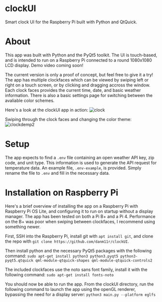 # clockUI
Smart clock UI for the Raspberry Pi built with Python and QtQuick.

# About
This app was built with Python and the PyQt5 toolkit. The UI is touch-based, and is intended to run on a Raspberry Pi connected to a round 1080x1080 LCD display. Demo video coming soon!

The current version is only a proof of concept, but feel free to give it a try! The app has multiple clockfaces which can be viewed by swiping left or right on a touch screen, or by clicking and dragging accross the window. Each clock faces provides the current time, date, and basic weather information. There is also a basic settings page for switching between the avaliable color schemes.

Here's a look at the clockUI app in action:
![clock](https://github.com/user-attachments/assets/4a847fd9-6198-4871-ad4f-db1fdc318ac1)

Swiping through the clock faces and changing the color theme:
![clockdemp2](https://github.com/user-attachments/assets/6b22e396-7e40-487a-bff8-3f64b20c50eb)

# Setup
The app expects to find a `.env` file containing an open weather API key, zip code, and unit type. This information is used to generate the API request for temperature data. An example file, `.env-example`, is provided. Simply rename the file to `.env` and fill in the necessary data.

# Installation on Raspberry Pi
Here's a brief overview of installing the app on a Raspberry Pi with Raspberry Pi OS Lite, and configuring it to run on startup without a display manager. The app has been tested on both a Pi B+ and a Pi 4. Performance on the B+ was poor when swiping between clockfaces, I recommend using something newer.

First, SSH into the Raspberry Pi, install git with `apt install git`, and clone the repo with `git clone https://github.com/danm11r/clockUI`.

Then install python and the necessary PyQt5 packages with the following command:
`sudo apt-get install python3 python3.pyqt5 python3-pyqt5.qtquick qml-module-qtquick-shapes qml-module-qtquick-controls2`

The included clockfaces use the noto sans font family, install it with the following command: `sudo apt-get install fonts-noto`

You should now be able to run the app. From the clockUI directory, run the following command to launch the app using the openGL renderer, bypassing the need for a display server: `python3 main.py --platform eglfs`










